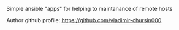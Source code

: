 Simple ansible "apps" for helping to maintanance of remote hosts

Author github profile: https://github.com/vladimir-chursin000
